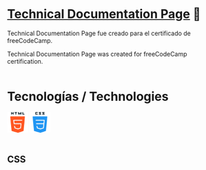 # [Technical Documentation Page](https://nrdevpy.github.io/product-landing-page/) 🔗
Technical Documentation Page fue creado para el certificado de freeCodeCamp.

Technical Documentation Page was created for freeCodeCamp certification.
<br><br>

# Tecnologías / Technologies
<div>
    <img src="assets/html5.png" width="48">
    <img src="assets/css.png" width="48">
</div>
<br>

## CSS